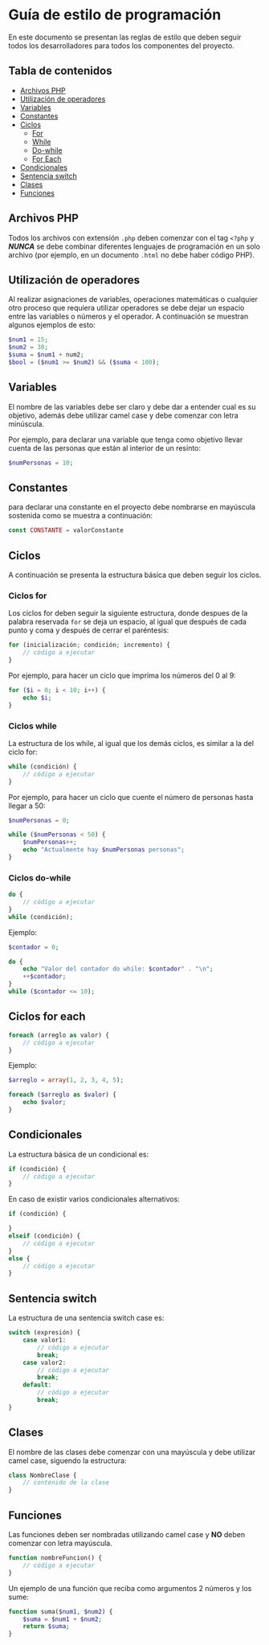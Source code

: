 # Guía de estilo de programación

En este documento se presentan las reglas de estilo que deben seguir todos los desarrolladores para todos los componentes del proyecto. 

## Tabla de contenidos
* [Archivos PHP](#archivos-php)
* [Utilización de operadores](#utilización-de-operadores)
* [Variables](#variables)
* [Constantes](#constantes)
* [Ciclos](#ciclos)
    * [For](#ciclos-for)
    * [While](#ciclos-while)
    * [Do-while](#ciclos-do-while)
    * [For Each](#ciclos-for-each)
* [Condicionales](#condicionales)
* [Sentencia switch](#sentencia-switch)
* [Clases](#clases)
* [Funciones](#funciones)


## Archivos PHP

Todos los archivos con extensión `.php` deben comenzar con el tag `<?php` y ***NUNCA*** se debe combinar diferentes lenguajes de programación en un solo archivo (por ejemplo, en un documento `.html` no debe haber código PHP).

## Utilización de operadores

Al realizar asignaciones de variables, operaciones matemáticas o cualquier otro proceso que requiera utilizar operadores se debe dejar un espacio entre las variables o números y el operador. A continuación se muestran algunos ejemplos de esto:

```php
$num1 = 15;
$num2 = 30;
$suma = $num1 + num2;
$bool = ($num1 >= $num2) && ($suma < 100);
```

## Variables

El nombre de las variables debe ser claro y debe dar a entender cual es su objetivo, además debe utilizar camel case y debe comenzar con letra minúscula.

Por ejemplo, para declarar una variable que tenga como objetivo llevar cuenta de las personas que están al interior de un resinto:

```php 
$numPersonas = 10;
```

## Constantes

para declarar una constante en el proyecto debe nombrarse en mayúscula sostenida como se muestra a continuación:

```php
const CONSTANTE = valorConstante
```

## Ciclos

A continuación se presenta la estructura básica que deben seguir los ciclos.

### Ciclos for

Los ciclos for deben seguir la siguiente estructura, donde despues de la palabra reservada `for` se deja un espacio, al igual que después de cada punto y coma y después de cerrar el paréntesis:

```php
for (inicialización; condición; incremento) {
    // código a ejecutar
}
```

Por ejemplo, para hacer un ciclo que imprima los números del 0 al 9:

```php
for ($i = 0; i < 10; i++) {
    echo $i;
}
```

### Ciclos while

La estructura de los while, al igual que los demás ciclos, es similar a la del ciclo for:

```php
while (condición) {
    // código a ejecutar
}
```

Por ejemplo, para hacer un ciclo que cuente el número de personas hasta llegar a 50:

```php
$numPersonas = 0;

while ($numPersonas < 50) {
    $numPersonas++;
    echo "Actualmente hay $numPersonas personas";
}
```

### Ciclos do-while

```php
do {
    // código a ejecutar
}
while (condición);
```

Ejemplo:

```php
$contador = 0;

do {
    echo "Valor del contador do while: $contador" . "\n";
    ++$contador;
}
while ($contador <= 10);
```

## Ciclos for each

```php
foreach (arreglo as valor) {
    // código a ejecutar
}
```

Ejemplo:

```php
$arreglo = array(1, 2, 3, 4, 5);

foreach ($arreglo as $valor) {
    echo $valor;
} 
```

## Condicionales

La estructura básica de un condicional es:

```php
if (condición) {
    // código a ejecutar
}
```

En caso de existir varios condicionales alternativos:

```php
if (condición) {

}
elseif (condición) {
    // código a ejecutar
}
else {
    // código a ejecutar
}
```
## Sentencia switch

La estructura de una sentencia switch case es:

```php 
switch (expresión) {
    case valor1:
        // código a ejecutar
        break;
    case valor2:
        // código a ejecutar
        break;
    default:
        // código a ejecutar
        break;
}
```

## Clases

El nombre de las clases debe comenzar con una mayúscula y debe utilizar camel case, siguendo la estructura:

```php
class NombreClase {
    // contenido de la clase
}
```

## Funciones

Las funciones deben ser nombradas utilizando camel case y **NO** deben comenzar con letra mayúscula.

```php
function nombreFuncion() {
    // código a ejecutar
}
```

Un ejemplo de una función que reciba como argumentos 2 números y los sume:

```php
function suma($num1, $num2) {
    $suma = $num1 + $num2;
    return $suma;
}
```